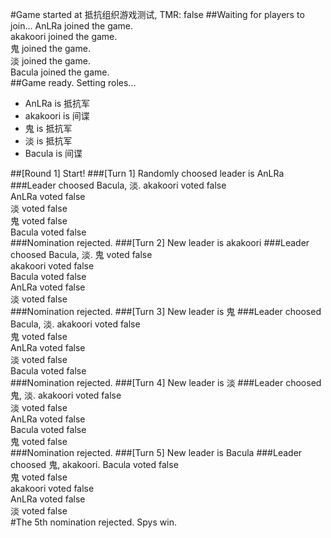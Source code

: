 #Game started at 抵抗组织游戏测试, TMR: false
##Waiting for players to join...
AnLRa joined the game.  
akakoori joined the game.  
鬼 joined the game.  
淡 joined the game.  
Bacula joined the game.  
##Game ready. Setting roles...
+ AnLRa is 抵抗军
+ akakoori is 间谍
+ 鬼 is 抵抗军
+ 淡 is 抵抗军
+ Bacula is 间谍


##[Round 1] Start!
###[Turn 1] Randomly choosed leader is AnLRa
###Leader choosed Bacula, 淡.
akakoori voted false  
AnLRa voted false  
淡 voted false  
鬼 voted false  
Bacula voted false  
###Nomination rejected.
###[Turn 2] New leader is akakoori
###Leader choosed Bacula, 淡.
鬼 voted false  
akakoori voted false  
Bacula voted false  
AnLRa voted false  
淡 voted false  
###Nomination rejected.
###[Turn 3] New leader is 鬼
###Leader choosed Bacula, 淡.
akakoori voted false  
鬼 voted false  
AnLRa voted false  
淡 voted false  
Bacula voted false  
###Nomination rejected.
###[Turn 4] New leader is 淡
###Leader choosed 鬼, 淡.
akakoori voted false  
淡 voted false  
AnLRa voted false  
Bacula voted false  
鬼 voted false  
###Nomination rejected.
###[Turn 5] New leader is Bacula
###Leader choosed 鬼, akakoori.
Bacula voted false  
鬼 voted false  
akakoori voted false  
AnLRa voted false  
淡 voted false  
#The 5th nomination rejected. Spys win.
